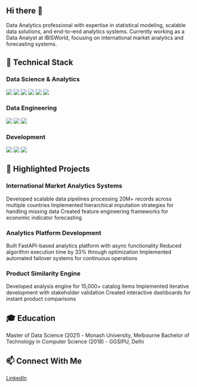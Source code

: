 ## Hi there 👋
Data Analytics professional with expertise in statistical modeling, scalable data solutions, and end-to-end analytics systems. Currently working as a Data Analyst at IBISWorld, focusing on international market analytics and forecasting systems.

## 🔧 Technical Stack
### Data Science & Analytics

<img src="https://img.shields.io/badge/-Python-3776AB?style=flat&logo=Python&logoColor=white"/>
<img src="https://img.shields.io/badge/-Pandas-150458?style=flat&logo=pandas&logoColor=white"/>
<img src="https://img.shields.io/badge/-NumPy-013243?style=flat&logo=numpy&logoColor=white"/>
<img src="https://img.shields.io/badge/-Matplotlib-11557c?style=flat"/>
<img src="https://img.shields.io/badge/-Seaborn-3776AB?style=flat"/>
<img src="https://img.shields.io/badge/-Scikit--learn-F7931E?style=flat&logo=scikit-learn&logoColor=white"/>

### Data Engineering
<img src="https://img.shields.io/badge/-SQL-4479A1?style=flat&logo=MySQL&logoColor=white"/>
<img src="https://img.shields.io/badge/-Snowflake-29B5E8?style=flat&logo=snowflake&logoColor=white"/>
<img src="https://img.shields.io/badge/-AWS-232F3E?style=flat&logo=amazon-aws&logoColor=white"/>

### Development
<img src="https://img.shields.io/badge/-Git-F05032?style=flat&logo=git&logoColor=white"/>
<img src="https://img.shields.io/badge/-FastAPI-009688?style=flat&logo=fastapi&logoColor=white"/>
<img src="https://img.shields.io/badge/-Node.js-339933?style=flat&logo=node.js&logoColor=white"/>

## 🚀 Highlighted Projects
### International Market Analytics Systems
Developed scalable data pipelines processing 20M+ records across multiple countries
Implemented hierarchical imputation strategies for handling missing data
Created feature engineering frameworks for economic indicator forecasting

### Analytics Platform Development
Built FastAPI-based analytics platform with async functionality
Reduced algorithm execution time by 33% through optimization
Implemented automated failover systems for continuous operations

### Product Similarity Engine
Developed analysis engine for 15,000+ catalog items
Implemented iterative development with stakeholder validation
Created interactive dashboards for instant product comparisons

## 🎓 Education
Master of Data Science (2021) - Monash University, Melbourne
Bachelor of Technology in Computer Science (2018) - GGSIPU, Delhi

## 📫 Connect With Me
[LinkedIn](https://www.linkedin.com/in/rahul-2802/)
<!--
**Rahul28Agarwal/Rahul28Agarwal** is a ✨ _special_ ✨ repository because its `README.md` (this file) appears on your GitHub profile.

Here are some ideas to get you started:

- 🔭 I’m currently working on ...
- 🌱 I’m currently learning ...
- 👯 I’m looking to collaborate on ...
- 🤔 I’m looking for help with ...
- 💬 Ask me about ...
- 📫 How to reach me: ...
- 😄 Pronouns: ...
- ⚡ Fun fact: ...
-->
